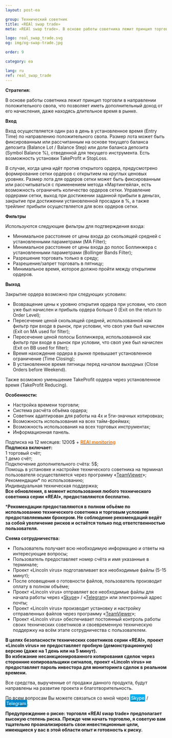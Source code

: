 ```yaml
---
layout: post-ea

group: Технический советник
title: «REAl swap trade»
meta: «REAl swap trade». В основе работы советника лежит принцип торговли в направлении положительного свопа. Все средства, вырученные от продажи данного продукта, будут направлены на развитие проекта и благотворительность.

logo: real_swap_trade.svg
og: img/og-swap-trade.jpg

order: 9

category: ea

lang: ru
ref: real_swap_trade
---
```

 
**Стратегия:**  

В основе работы советника лежит принцип торговли в направлении положительного свопа, что позволяет иметь дополнительный доход от его начисления, даже находясь длительное время в рынке.  

**Вход**  

Вход осуществляется один раз в день в установленное время (Entry Time) по направлению положительного свопа. Размер лота может быть фиксированным или рассчитанным на основе текущего баланса депозита (Balance Lot  / Balance Step) или доли баланса депозита (Symbol Balance %), отведенной для текущего инструмента. Есть возможность установки TakeProfit и StopLoss. 

В случае, когда цена идёт против открытого ордера, предусмотрено формирование сетки ордеров с открытием на круглых ценовых уровнях. Размер лота для ордеров сетки может быть фиксированным или рассчитываться с применением метода «Мартингейла», есть возможность ограничить количество ордеров сетки. Управление ордерами сетки, выход при достижении заданной прибыли в деньгах, закрытие при достижении установленной просадки в %, а также трейлинг прибыли осуществляется для всех ордеров сетки.  

**Фильтры**  

Используются следующие фильтры для подтверждения входа:
  - Минимальное расстояние от цены входа до скользящей средней с установленными параметрами (MA Filter);  
  - Минимальное расстояние от цены входа до полос Боллинжера с установленными параметрами (Bollinger Bands Filter);  
  - Разрешение торговать только в среду;  
  - Разрешение/запрет торговать в пятницу;  
  - Минимальное время, которое должно пройти между открытием ордеров.  
  
**Выход**  

Закрытие ордера возможно при следующих условиях:
  - Возвращение цены к уровню открытия ордера при условии, что своп уже был начислен и прибыль ордера больше 0 (Exit on the return to Order Level);  
  - Пересечение ценой скользящей средней, использованной как фильтр при входе в рынок, при условии, что своп уже был начислен (Exit on MA used for filter);  
  - Пересечение ценой полосы Боллинжера, использованной как фильтр при входе в рынок при условии, что своп уже был начислен (Exit on BB used for filter);  
  - Время нахождение ордера в рынке превышает установленное ограничение (Time Closing);  
  - В установленное время пятницы перед началом выходных (Close Orders before Weekend).
  
Также возможно уменьшение TakeProfit ордера через установленное время (TakeProfit Reducing).  

**Особенности:**
  - Настройка времени торговли;
  - Система расчёта объёма ордера;
  - Советник адаптирован для работы на 4х и 5ти-значных котировках;
  - Возможность использования на всех тайм-фреймах;
  - Возможность использования на всех торговых инструментах;
  - Информационная панель.

Подписка на 12 месяцев: 1200$ + **<a href="https://lincolnvirus.com/projects/ru/forex/real_monitoring.html" target="_blank"><span style="color:#f07e20">REAl monitoring</span></a>**  
  **Подписка включает:**  
  1 торговый счёт;  
  1 демо счёт;  
  Подключение дополнительного счёта: 5$;  
  Помощь в установке и настройке технического советника на терминал пользователя осуществляется через программу «<a href="https://www.teamviewer.com/ru/" target="_blank">TeamViewer</a>»;  
  Рекомендации* по использованию;  
  Индивидуальная техническая поддержка;  
  **Все обновления, в момент использования любого технического советника серии «REAl», предоставляются бесплатно.**
  
***Рекомендации предоставляются в полном объёме по использованию технического советника и торговым условиям предоставляемыми брокером. Не соблюдение рекомендаций ведёт за собой увеличение рисков и остаётся только под ответственностью пользователя.**
  
  **Схема сотрудничества:**  

- Пользователь получает всю необходимую информацию и ответы на интересующие вопросы;  
- Пользователь предоставляет номер счёта и имя указанные в терминале;  
- Проект «Lincoln virus» подготавливает все необходимые файлы (5-15 минут);  
- После оповещения о готовности файлов, пользователь производит оплату в полном объёме;  
- Проект «Lincoln virus» отправляет все необходимые файлы для начала работы через «<a href="skype:chutkoy89?call" target="_blank">Skype</a>» / «<a href="https://t.me/chutkoy" target="_blank">Telegram</a>» или электронный адрес почты;  
- Проект «Lincoln virus» производит установку и настройку отправленных файлов через программу «<a href="https://www.teamviewer.com/ru/" target="_blank">TeamViewer</a>»;  
- Проект «Lincoln virus» обеспечивает постоянный контроль работы своих технических советников и своевременную техническую поддержку на всём этапе сотрудничества с пользователем.

**В целях безопасности технических советников серии «REAl», проект «Lincoln virus» не предоставляет пробную (демонстрационную) версию (даже на 1 день или на 5 минут).**  
**Во избежание несанкционированного копирования сделок через сторонние копировальщики сигналов, проект «Lincoln virus» не предоставляет пароль инвестора для мониторинга сделок в реальном времени.**

Все средства, вырученные от продажи данного продукта, будут направлены на развитие проекта и благотворительность.

По всем вопросам Вы можете связаться со мной через <a href="skype:chutkoy89?call" target="_blank"><span style="background-color:#00aff0; color:white; padding:3px; border-radius: 3px">Skype</span></a> / <a href="https://t.me/chutkoy" target="_blank"><span style="background-color:#0088cc; color:white; padding:3px; border-radius: 3px">Telegram</span></a>.

**Предупреждение о риске: торговля «REAl swap trade» предполагает высокую степень риска. Прежде чем начать торговлю, я советую вам тщательно проанализировать свои инвестиционные цели, имеющиеся у вас в этой области опыт и готовность к риску.**
